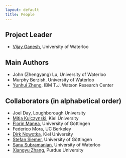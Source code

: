 ```yaml
---
layout: default
title: People
---
```


## Project Leader

* [Vijay Ganesh](https://ece.uwaterloo.ca/~vganesh/), University of Waterloo

## Main Authors

* John (Zhengyang) Lu, University of Waterloo
* Murphy Berzish, University of Waterloo
* [Yunhui Zheng](http://researcher.ibm.com/researcher/view.php?person=us-zhengyu), IBM T.J. Watson Research Center

## Collaborators (in alphabetical order)

* Joel Day, Loughborough University
* [Mitja Kulczynski](https://kulczyn.ski), Kiel University
* [Florin Manea](https://www.uni-goettingen.de/de/team/620412.html), University of Göttingen 
* Federico Mora, UC Berkeley
* [Dirk Nowotka](http://zs.uni-kiel.de/en), Kiel University
* [Stefan Siemer](https://www.uni-goettingen.de/de/team/620412.html), University of Göttingen 
* [Sanu Subramanian](http://ca.linkedin.com/in/sanues/), University of Waterloo
* [Xiangyu Zhang](http://www.cs.purdue.edu/homes/xyzhang/), Purdue University
